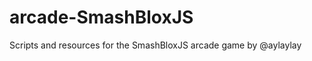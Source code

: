 arcade-SmashBloxJS
==================

Scripts and resources for the SmashBloxJS arcade game by @aylaylay
